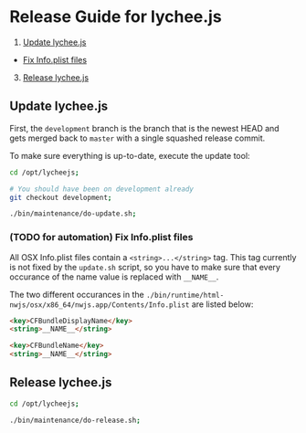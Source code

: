 
# Release Guide for lychee.js

1. [Update lychee.js](#update-lycheejs)
  - [Fix Info.plist files](#todo-for-automation-fix-infoplist-files)
3. [Release lychee.js](#release-lycheejs)


## Update lychee.js

First, the `development` branch is the branch that is
the newest HEAD and gets merged back to `master` with
a single squashed release commit.

To make sure everything is up-to-date, execute the update tool:

```bash
cd /opt/lycheejs;

# You should have been on development already
git checkout development;

./bin/maintenance/do-update.sh;
```


### (TODO for automation) Fix Info.plist files

All OSX Info.plist files contain a `<string>...</string>` tag.
This tag currently is not fixed by the `update.sh` script,
so you have to make sure that every occurance of the name value
is replaced with `__NAME__`.

The two different occurances in the `./bin/runtime/html-nwjs/osx/x86_64/nwjs.app/Contents/Info.plist`
are listed below:

```html
<key>CFBundleDisplayName</key>
<string>__NAME__</string>

<key>CFBundleName</key>
<string>__NAME__</string>
```


## Release lychee.js

```bash
cd /opt/lycheejs;

./bin/maintenance/do-release.sh;
```

